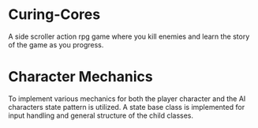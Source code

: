 # Curing-Cores
A side scroller action rpg game where you kill enemies and learn the story of the game as you progress.

# Character Mechanics
To implement various mechanics for both the player character and the AI characters state pattern is utilized. A state base class is implemented for input handling and general structure of the child classes.

